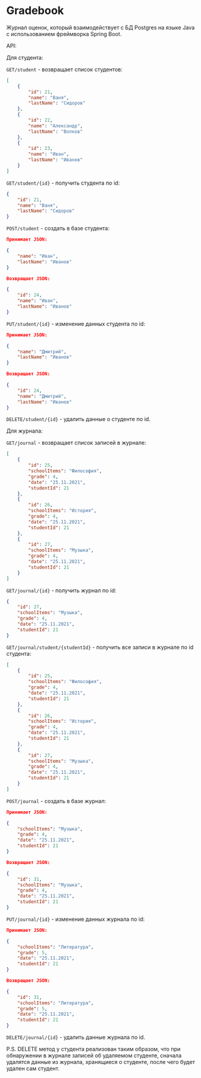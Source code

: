 # Gradebook
Журнал оценок, который взаимодействует с БД Postgres на языке Java с использованием фреймворка Spring Boot.

API:

Для студента:

`GET/student` - возвращает список студентов:                                
```json
[
    {
        "id": 21,
        "name": "Ваня",
        "lastName": "Сидоров"
    },
    {
        "id": 22,
        "name": "Александр",
        "lastName": "Волков"
    },
    {
        "id": 23,
        "name": "Иван",
        "lastName": "Иванов"
    }
]
```
`GET/student/{id}` - получить студента по id:
```json
{
    "id": 21,
    "name": "Ваня",
    "lastName": "Сидоров"
}
```

`POST/student` - создать в базе студента:
```json
Принимает JSON:

{
    "name": "Иван",
    "lastName": "Иванов"
}

Возвращает JSON:

{
    "id": 24,
    "name": "Иван",
    "lastName": "Иванов"
}
```

`PUT/student/{id}` - изменение данных студента по id:
```json
Принимает JSON:

{
    "name": "Дмитрий",
    "lastName": "Иванов"
}

Возвращает JSON:

{
    "id": 24,
    "name": "Дмитрий",
    "lastName": "Иванов"
}
```

`DELETE/student/{id}` - удалить данные о студенте по id.


Для журнала:

`GET/journal` - возвращает список записей в журнале:
```json
[
    {
        "id": 25,
        "schoolItems": "Философия",
        "grade": 4,
        "date": "25.11.2021",
        "studentId": 21
    },
    {
        "id": 26,
        "schoolItems": "История",
        "grade": 4,
        "date": "25.11.2021",
        "studentId": 21
    },
    {
        "id": 27,
        "schoolItems": "Музыка",
        "grade": 4,
        "date": "25.11.2021",
        "studentId": 21
    }
] 
```

`GET/journal/{id}` - получить журнал по id:
```json
{
    "id": 27,
    "schoolItems": "Музыка",
    "grade": 4,
    "date": "25.11.2021",
    "studentId": 21
}
```

`GET/journal/student/{studentId}` - получить все записи в журнале по id студента:
```json
[
    {
        "id": 25,
        "schoolItems": "Философия",
        "grade": 4,
        "date": "25.11.2021",
        "studentId": 21
    },
    {
        "id": 26,
        "schoolItems": "История",
        "grade": 4,
        "date": "25.11.2021",
        "studentId": 21
    },
    {
        "id": 27,
        "schoolItems": "Музыка",
        "grade": 4,
        "date": "25.11.2021",
        "studentId": 21
    }
]
```

`POST/journal` - создать в базе журнал:
```json
Принимает JSON:

{
    "schoolItems": "Музыка",
    "grade": 4,
    "date": "25.11.2021",
    "studentId": 21
}

Возвращает JSON:

{
    "id": 31,
    "schoolItems": "Музыка",
    "grade": 4,
    "date": "25.11.2021",
    "studentId": 21
}
```

`PUT/journal/{id}` - изменение данных журнала по id:
```json
Принимает JSON:

{
    "schoolItems": "Литература",
    "grade": 5,
    "date": "25.11.2021",
    "studentId": 21
}

Возвращает JSON:

{
    "id": 31,
    "schoolItems": "Литература",
    "grade": 5,
    "date": "25.11.2021",
    "studentId": 21
}
```

`DELETE/journal/{id}` - удалить данные журнала по id.


P.S. 
DELETE метод у студента реализован таким образом, что при обнаружении в журнале записей об удаляемом студенте, сначала удалятся данные из журнала, хранящиеся о студенте, после чего будет удален сам студент. 
